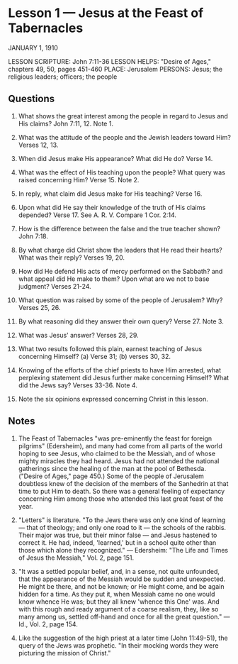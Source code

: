 # Lesson 1 — Jesus at the Feast of Tabernacles

JANUARY 1, 1910

LESSON SCRIPTURE: John 7:11-36
LESSON HELPS: "Desire of Ages," chapters 49, 50, pages 451-460
PLACE: Jerusalem
PERSONS: Jesus; the religious leaders; officers; the people

## Questions

1. What shows the great interest among the people in regard to Jesus and His claims? John 7:11, 12. Note 1.

2. What was the attitude of the people and the Jewish leaders toward Him? Verses 12, 13.

3. When did Jesus make His appearance? What did He do? Verse 14.

4. What was the effect of His teaching upon the people? What query was raised concerning Him? Verse 15. Note 2.

5. In reply, what claim did Jesus make for His teaching? Verse 16.

6. Upon what did He say their knowledge of the truth of His claims depended? Verse 17. See A. R. V. Compare 1 Cor. 2:14.

7. How is the difference between the false and the true teacher shown? John 7:18.

8. By what charge did Christ show the leaders that He read their hearts? What was their reply? Verses 19, 20.

9. How did He defend His acts of mercy performed on the Sabbath? and what appeal did He make to them? Upon what are we not to base judgment? Verses 21-24.

10. What question was raised by some of the people of Jerusalem? Why? Verses 25, 26.

11. By what reasoning did they answer their own query? Verse 27. Note 3.

12. What was Jesus' answer? Verses 28, 29.

13. What two results followed this plain, earnest teaching of Jesus concerning Himself? (a) Verse 31; (b) verses 30, 32.

14. Knowing of the efforts of the chief priests to have Him arrested, what perplexing statement did Jesus further make concerning Himself? What did the Jews say? Verses 33-36. Note 4.

15. Note the six opinions expressed concerning Christ in this lesson.

## Notes

1. The Feast of Tabernacles "was pre-eminently the feast for foreign pilgrims" (Edersheim), and many had come from all parts of the world hoping to see Jesus, who claimed to be the Messiah, and of whose mighty miracles they had heard. Jesus had not attended the national gatherings since the healing of the man at the pool of Bethesda. ("Desire of Ages," page 450.) Some of the people of Jerusalem doubtless knew of the decision of the members of the Sanhedrin at that time to put Him to death. So there was a general feeling of expectancy concerning Him among those who attended this last great feast of the year.

2. "Letters" is literature. "To the Jews there was only one kind of learning — that of theology; and only one road to it — the schools of the rabbis. Their major was true, but their minor false — and Jesus hastened to correct it. He had, indeed, 'learned,' but in a school quite other than those which alone they recognized." — Edersheim: "The Life and Times of Jesus the Messiah," Vol. 2, page 151.

3. "It was a settled popular belief, and, in a sense, not quite unfounded, that the appearance of the Messiah would be sudden and unexpected. He might be there, and not be known; or He might come, and be again hidden for a time. As they put it, when Messiah came no one would know whence He was; but they all knew 'whence this One' was. And with this rough and ready argument of a coarse realism, they, like so many among us, settled off-hand and once for all the great question." — Id., Vol. 2, page 154.

4. Like the suggestion of the high priest at a later time (John 11:49-51), the query of the Jews was prophetic. "In their mocking words they were picturing the mission of Christ."